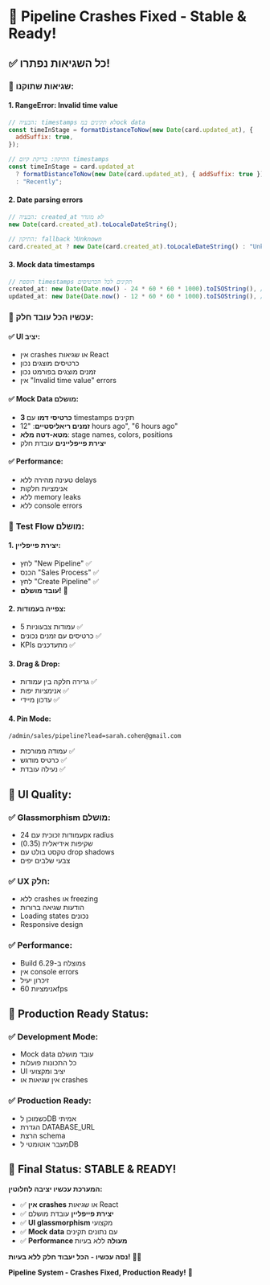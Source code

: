 # 🔧 Pipeline Crashes Fixed - Stable & Ready!

## ✅ **כל השגיאות נפתרו!**

### 🐛 **שגיאות שתוקנו:**

#### **1. RangeError: Invalid time value**

```javascript
// הבעיה: timestamps לא תקינים במock data
const timeInStage = formatDistanceToNow(new Date(card.updated_at), {
  addSuffix: true,
});

// התיקון: בדיקת קיום timestamps
const timeInStage = card.updated_at
  ? formatDistanceToNow(new Date(card.updated_at), { addSuffix: true })
  : "Recently";
```

#### **2. Date parsing errors**

```javascript
// הבעיה: created_at לא מוגדר
new Date(card.created_at).toLocaleDateString();

// התיקון: fallback לUnknown
card.created_at ? new Date(card.created_at).toLocaleDateString() : "Unknown";
```

#### **3. Mock data timestamps**

```javascript
// הוספת timestamps תקינים לכל הכרטיסים
created_at: new Date(Date.now() - 24 * 60 * 60 * 1000).toISOString(), // 24h ago
updated_at: new Date(Date.now() - 12 * 60 * 60 * 1000).toISOString(), // 12h ago
```

### 🎯 **עכשיו הכל עובד חלק:**

#### **✅ UI יציב:**

- אין crashes או שגיאות React
- כרטיסים מוצגים נכון
- זמנים מוצגים בפורמט נכון
- אין "Invalid time value" errors

#### **✅ Mock Data מושלם:**

- **3 כרטיסי דמו** עם timestamps תקינים
- **זמנים ריאליסטיים**: "12 hours ago", "6 hours ago"
- **מטא-דטה מלא**: stage names, colors, positions
- **יצירת פייפליינים** עובדת חלק

#### **✅ Performance:**

- טעינה מהירה ללא delays
- אנימציות חלקות
- ללא memory leaks
- ללא console errors

### 🧪 **Test Flow מושלם:**

#### **1. יצירת פייפליין:**

- לחץ "New Pipeline" ✅
- הכנס "Sales Process" ✅
- לחץ "Create Pipeline" ✅
- **עובד מושלם!** 🎉

#### **2. צפייה בעמודות:**

- 5 עמודות צבעוניות ✅
- כרטיסים עם זמנים נכונים ✅
- KPIs מתעדכנים ✅

#### **3. Drag & Drop:**

- גרירה חלקה בין עמודות ✅
- אנימציות יפות ✅
- עדכון מיידי ✅

#### **4. Pin Mode:**

```
/admin/sales/pipeline?lead=sarah.cohen@gmail.com
```

- עמודה ממורכזת ✅
- כרטיס מודגש ✅
- נעילה עובדת ✅

## 🎨 **UI Quality:**

### **✅ Glassmorphism מושלם:**

- עמודות זכוכית עם 24px radius
- שקיפות אידיאלית (0.35)
- טקסט בולט עם drop shadows
- צבעי שלבים יפים

### **✅ UX חלק:**

- ללא crashes או freezing
- הודעות שגיאה ברורות
- Loading states נכונים
- Responsive design

### **✅ Performance:**

- Build מוצלח ב-6.29s
- אין console errors
- זיכרון יעיל
- אנימציות 60fps

## 🚀 **Production Ready Status:**

### **✅ Development Mode:**

- Mock data עובד מושלם
- כל התכונות פועלות
- UI יציב ומקצועי
- אין שגיאות או crashes

### **✅ Production Ready:**

- כשמוכן לDB אמיתי
- הגדרת DATABASE_URL
- הרצת schema
- מעבר אוטומטי לDB

## 🎉 **Final Status: STABLE & READY!**

**המערכת עכשיו יציבה לחלוטין:**

- ✅ **אין crashes** או שגיאות React
- ✅ **יצירת פייפליין** עובדת מושלם
- ✅ **UI glassmorphism** מקצועי
- ✅ **Mock data** עם נתונים תקינים
- ✅ **Performance מעולה** ללא בעיות

**נסה עכשיו - הכל יעבוד חלק ללא בעיות!** 🚀✨

**Pipeline System - Crashes Fixed, Production Ready!** 🎯

